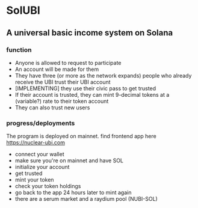 # SolUBI
## A universal basic income system on Solana

### function

 - Anyone is allowed to request to participate
 - An account will be made for them
 - They have three (or more as the network expands) people who already receive the UBI trust their UBI account
 - [IMPLEMENTING] they use their civic pass to get trusted
 - If their account is trusted, they can mint 9-decimal tokens at a (variable?) rate to their token account
 - They can also trust new users

 ### progress/deployments

 The program is deployed on mainnet. find frontend app here https://nuclear-ubi.com
  - connect your wallet
  - make sure you're on mainnet and have SOL
  - initialize your account
  - get trusted
  - mint your token
  - check your token holdings
  - go back to the app 24 hours later to mint again
  - there are a serum market and a raydium pool (NUBI-SOL)
